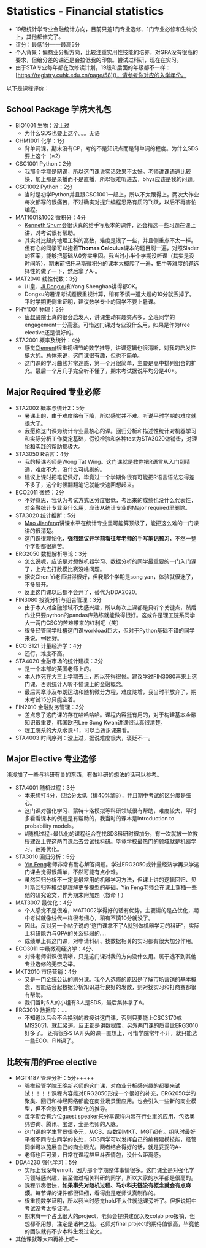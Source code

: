 # Statistics - Financial statistics
- 19级统计学专业金融统计方向，目前只差1门专业选修、1门专业必修和生物没上，其他都修完了。
- 评分：最低1分——最高5分
- 个人背景：偏商业分析方向，比较注重实用性技能的培养，对GPA没有很高的要求，但给分差的课还是会拉低我的印象。尝试过科研，现在在实习。
- 由于STA专业每年都在改修读计划，19级和后面的年级都不一样：[https://registry.cuhk.edu.cn/page/58]()，请参考你对应的入学年份。

以下是课程评价：
## School Package 学院大礼包
- BIO1001 生物：没上过
  - 为什么SDS也要上这个。。。无语
- CHM1001 化学：1分
  - 背单词课，期末没有CP，考的不是知识点而是背单词的程度。为什么SDS要上这个（×2）
- CSC1001 Python：2分
  - 我那个学期是网课，所以这门课说实话效果不太好。老师讲课语速比较快，加上那是录播而不是直播，所以很难听进去，bhys应该是我的问题。
- CSC1002 Python：2分
  - 当时是初学Python并且跟CSC1001一起上，所以不太跟得上。两次大作业每次都写的很痛苦，不过确实对提升编程思路有质的飞跃，以后不再害怕编程。
- MAT1001&1002 微积分：4分
  - [Kenneth Shum](https://sse.cuhk.edu.cn/en/faculty/wingkishum)会很认真的给手写版本的课件，还会精选一些习题在课上讲，对考试很有帮助。
  - 其实对比起内地理工科的高数，难度是浅了一些，并且侧重点不太一样。但有心的同学可以抱着**Thomas Calculus**课本的题目刷一遍，对照Slader的答案，能够把基础从0夯实牢固。我当时小半个学期没听课（其实是没时间听），期末前把托马斯微积分的课本大概爬了一遍，把中等难度的题选择性的做了一下，然后拿了A-。
- MAT2040 线性代数：3分
  - 川皇、[Ji Dongxu](https://sse.cuhk.edu.cn/en/faculty/jidongxu)和Yang Shenghao讲得都OK。
  - Dongxu的暑课考试题很重视计算，稍有不慎一道大题的10分就丢掉了。平时学期更侧重证明，建议数学专业的同学不要上暑课。
- PHY1001 物理：3分
  - [唐叔贤](https://sse.cuhk.edu.cn/en/faculty/tongshukyin)院士真的很会启发人，讲课生动有趣笑点多，全班同学的engagement十分高涨。可惜这门课对专业没什么用，如果是作为free elective还是很好的。
- STA2001 概率及统计：4分
  - 感觉[Clement](https://sse.cuhk.edu.cn/en/faculty/clementleung)很重视细节的数学推导，讲课逻辑也很清晰，对我的启发性挺大的。总体来说，这门课很有趣，但也不简单。
  - 这门课的学习曲线非常迷惑，第一个月很简单，主要是高中排列组合的扩充。最后一个月几乎完全听不懂了，期末考试据说平均分是40+。

## Major Required 专业必修
- STA2002 概率与统计2：5分
  - 暑课上的，由于难度略有下降，所以感觉并不难。听说平时学期的难度就很大了。
  - 我愿称这门课为统计专业最核心的课。回归分析和描述性统计对机器学习和实际分析工作奠定基础，假设检验和各种test为STA3020做铺垫，对理论和实践的帮助都极大。
- STA3050 R语言：4分
  - 我的授课老师是Wong Tat Wing。这门课就是教你把R语言从入门到精通，难度不大，没什么可挑剔的。
  - 建议上课时把笔记做好，毕竟过一个学期你很有可能把R语言语法忘得差不多了，这个时候翻翻笔记就能快速回想起来。
- ECO2011 微经：2分
  - 不好意思，我认为考试方式区分度很低，考出来的成绩也没什么代表性，对金融统计专业没什么用，应该从统计专业的Major required里删除。
- STA3020 统计推断：5分
  - [Mao Jianfeng](https://sds.cuhk.edu.cn/teacher/268)讲课水平在统计专业里可能算顶级了，能把这么难的一门课讲的很清楚。
  - 这门课很理论化，**强烈建议开学前看往年老师的手写笔记预习**，不然一整个学期都很痛苦。
- ERG2050 数据解析导论：3分
  - 怎么说呢，应该是对想做机器学习、数据分析的同学最重要的一门入门课了，上完去打数模比赛没啥问题。
  - 据说Chen Yi老师讲得很好，但我那个学期是song yan，体验就很迷了，不多展开。
  - 反正这门课以后都不会开了，替代为DDA2020。
- FIN3080 投资分析与组合管理：3分
  - 由于本人对金融领域不太感兴趣，所以每次上课都是只听个关键点，然后作业只要python的pandas库熟练就能做得很好。这或许是理工院系同学大一两门CSC的苦难带来的红利吧（笑）
  - 很多经管同学吐槽这门课workload巨大，但对于Python基础不错的同学来说，wl还好。
- ECO 3121 计量经济学：4分
  - 还行，难度不高。
- STA4020 金融市场的统计建模：3分
  - 是一个本部的英国老师上的。
  - 本人作死在大三上学期去上，所以死得很惨。建议学过FIN3080再来上这门课，否则统计人听不懂课上的金融概念。
  - 最后两章涉及布朗运动和随机微分方程，难度陡增，我当时半放弃了，期末考试15分只能空着。
- FIN2010 金融财务管理：3分
  - 差点忘了这门课的存在哈哈哈哈。课程内容挺有用的，对于构建基本金融知识很重要，韩国欧巴Lee Sung Kwan讲课很认真很清楚。
  - 理工院系的大众水课+1，可以当通识课来看。
- STA4003 时间序列：没上过，据说难度很大，褒贬不一。

## Major Elective 专业选修
浅浅加了一些与科研有关的东西，有做科研的想法的话可以参考。
- STA4001 随机过程：3分
  - 本来想打4分，但给分太低（排40%拿B），并且期中考试的区分度是细心。
  - 这门课对强化学习、蒙特卡洛模拟等科研领域很有帮助，难度较大，平时多看看课本的例题是有帮助的，我当时的课本是Introduction to probability models。
  - #随机过程+最优化的课程组合在找SDS科研时很加分，有一次就被一位教授建议上完这两门课后去尝试找科研。毕竟学校最热门的领域就是机器学习、运筹优化。
- STA3010 回归分析：5分
  - [Yin Feng](https://sse.cuhk.edu.cn/faculty/yinfeng)老师非常有耐心解答问题。学过ERG2050或计量经济学再来学这门课会觉得很简单，不然可能有点小难。
  - 虽然回归分析不一定是最常用的机器学习方法，但课上讲的逻辑回归、贝叶斯回归等模型是理解更多模型的基础。Yin Feng老师会在课上穿插一些他的研究论文，作为期末附加题（救命！）
- MAT3007 最优化：4分
  - 个人感觉不是很难，MAT1002学得好的话有优势。主要讲的是凸优化，期中考试就像线代一样很考细心，稍有不慎10分就没了。
  - 因此，反对另一个帖子说的“这门课拿不了A就别做机器学习的科研”，实际上科研能力与GPA的关系挺弱的....
  - 成绩单上有这门课，对申请科研、找数据相关的实习都有很大加分作用。
- ECO3011 中级微观经济学：4分、
  - 刘锋老师讲课很清晰，只是这门课对我的方向没什么用。属于选不到其他专业选修的无奈之举。
- MKT2010 市场营销：4分
  - 又是一门金统公认的刷分课。我个人选修的原因是了解市场营销的基本概念，若能结合起数据分析知识进行良好的发散，则对找实习和打商赛都很有帮助。
  - 我们当时5人的小组有3人是SDS，最后集体拿了A。
- ERG3010 数据库：....
  - 不知道以后会不会换别的教授讲这门课，否则只要能上CSC3170或MIS2051，就赶紧逃。反正都是讲数据库，另外两门课的质量比ERG3010好多了。
还有很多STA开头的课一直想上，可惜学院常年不开，就只能选一些ECO、FIN课了。

## 比较有用的Free elective
- MGT4187 管理分析：5分+++++
  - 强推经管学院王晚新老师的这门课，对商业分析感兴趣的都要来试试！！！！课程内容能对ERG2050形成一个很好的补充，ERG2050学的聚类、回归和神经网络都能在商业场景里应用。也会引入一些新的商业模型，但不会涉及很多理论化的推导。
  - 每学期会有六位guest speaker来分享课程内容在行业里的应用，包括奥纬咨询、腾讯、宝洁，全是老师的人脉。
  - 这门课的学生背景很多元，从CS、应数到MKT、MGT都有。组队时最好平衡不同专业同学的长处，SDS同学可以发挥自己的编程建模技能，经管同学可以施展自己的商业眼光。两者结合得好的话，就是妥妥的A~
  - 老师也巨可爱，日常在课程群里斗表情包，没什么距离感。
- DDA4230 强化学习：5分
  - 实际上我没有enroll，因为那个学期整体事情很多。这门课全是对强化学习领域感兴趣，甚至做过相关科研的同学，所以大家的水平都是很高的。
  - 课程节奏很快，**如果事先对随机过程、马尔科夫链没有概念就会有点麻烦**。每节课的课件都很详细，看得出是老师认真制作的。
  - 很重视数学证明，所以我当时感觉hold不太住就退课旁听了。但据说期中考试没考太多证明。
  - 期末有一个占比很大的project，老师会提供建议以及colab pro报销，但想都不用想，注定是诸神之战。老师对final project的期待值很高，毕竟他的团队就有不少本科生发过论文。
- 其他课就等大四再补上吧~


